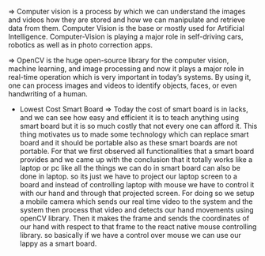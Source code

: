 => Computer vision is a process by which we can understand the images and videos how they are stored and how we can manipulate and retrieve data from them. Computer Vision is the base or mostly used for Artificial Intelligence. Computer-Vision is playing a major role in self-driving cars, robotics as well as in photo correction apps.

=> OpenCV is the huge open-source library for the computer vision, machine learning, and image processing and now it plays a major role in real-time operation which is very important in today’s systems. By using it, one can process images and videos to identify objects, faces, or even handwriting of a human.

* Lowest Cost Smart Board
=> Today the cost of smart board is in lacks, and we can see how easy and efficient it is to teach anything using smart board but it is so much costly that not every one can afford it. This thing motivates us to made some technology which can replace smart board and it should be portable also as these smart boards are not portable. For that we first observed all functionalities that a smart board provides and we came up with the conclusion that it totally works like a laptop or pc like all the things we can do in smart board can also be done in laptop. so its just we have to project our laptop screen to a board and instead of controlling laptop with mouse we have to control it with our hand and through that projected screen. For doing so we setup a mobile camera which sends our real time video to the system and the system then process that video and detects our hand movements using openCV library. Then it makes the frame and sends the coordinates of our hand with respect to that frame to the react native mouse controlling library. so basically if we have a control over mouse we can use our lappy as a smart board.
